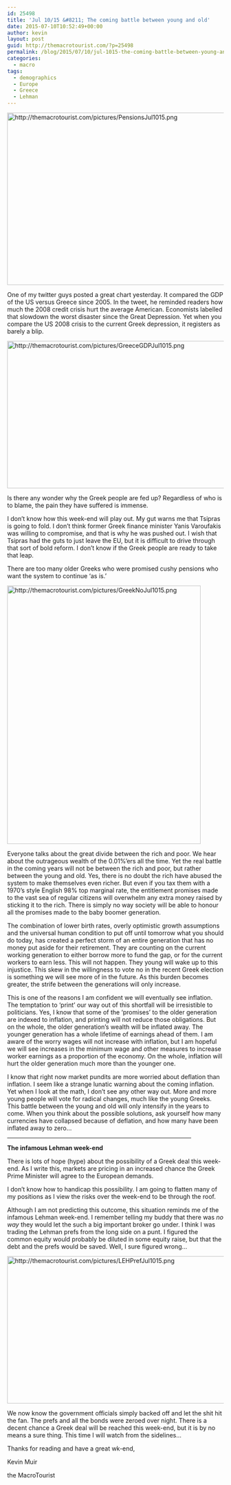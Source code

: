 ```yaml
---
id: 25498
title: 'Jul 10/15 &#8211; The coming battle between young and old'
date: 2015-07-10T10:52:49+00:00
author: kevin
layout: post
guid: http://themacrotourist.com/?p=25498
permalink: /blog/2015/07/10/jul-1015-the-coming-battle-between-young-and-old/
categories:
  - macro
tags:
  - demographics
  - Europe
  - Greece
  - Lehman
---
```


  <img src="http://themacrotourist.com/pictures/PensionsJul1015.png" style="margin:30px atuo;display:block;" alt="http://themacrotourist.com/pictures/PensionsJul1015.png" width="600" height="400">

One of my twitter guys posted a great chart yesterday. It compared the GDP of the US versus Greece since 2005. In the tweet, he reminded readers how much the 2008 credit crisis hurt the average American. Economists labelled that slowdown the worst disaster since the Great Depression. Yet when you compare the US 2008 crisis to the current Greek depression, it registers as barely a blip.


  <img src="http://themacrotourist.com/pictures/GreeceGDPJul1015.png" style="margin:30px atuo;display:block;" alt="http://themacrotourist.com/pictures/GreeceGDPJul1015.png" width="600" height="342">

Is there any wonder why the Greek people are fed up? Regardless of who is to blame, the pain they have suffered is immense. 

I don&#8217;t know how this week-end will play out. My gut warns me that Tsipras is going to fold. I don&#8217;t think former Greek finance minister Yanis Varoufakis was willing to compromise, and that is why he was pushed out. I wish that Tsipras had the guts to just leave the EU, but it is difficult to drive through that sort of bold reform. I don&#8217;t know if the Greek people are ready to take that leap. 

There are too many older Greeks who were promised cushy pensions who want the system to continue &#8216;as is.&#8217; 


  <img src="http://themacrotourist.com/pictures/GreekNoJul1015.png" style="margin:30px atuo;display:block;" alt="http://themacrotourist.com/pictures/GreekNoJul1015.png" width="450" height="600">

Everyone talks about the great divide between the rich and poor. We hear about the outrageous wealth of the 0.01%&#8217;ers all the time. Yet the real battle in the coming years will not be between the rich and poor, but rather between the young and old. Yes, there is no doubt the rich have abused the system to make themselves even richer. But even if you tax them with a 1970&#8217;s style English 98% top marginal rate, the entitlement promises made to the vast sea of regular citizens will overwhelm any extra money raised by sticking it to the rich. There is simply no way society will be able to honour all the promises made to the baby boomer generation. 

The combination of lower birth rates, overly optimistic growth assumptions and the universal human condition to put off until tomorrow what you should do today, has created a perfect storm of an entire generation that has no money put aside for their retirement. They are counting on the current working generation to either borrow more to fund the gap, or for the current workers to earn less. This will not happen. They young will wake up to this injustice. This skew in the willingness to vote no in the recent Greek election is something we will see more of in the future. As this burden becomes greater, the strife between the generations will only increase. 

This is one of the reasons I am confident we will eventually see inflation. The temptation to &#8216;print&#8217; our way out of this shortfall will be irresistible to politicians. Yes, I know that some of the &#8216;promises&#8217; to the older generation are indexed to inflation, and printing will not reduce those obligations. But on the whole, the older generation&#8217;s wealth will be inflated away. The younger generation has a whole lifetime of earnings ahead of them. I am aware of the worry wages will not increase with inflation, but I am hopeful we will see increases in the minimum wage and other measures to increase worker earnings as a proportion of the economy. On the whole, inflation will hurt the older generation much more than the younger one. 

I know that right now market pundits are more worried about deflation than inflation. I seem like a strange lunatic warning about the coming inflation. Yet when I look at the math, I don&#8217;t see any other way out. More and more young people will vote for radical changes, much like the young Greeks. This battle between the young and old will only intensify in the years to come. When you think about the possible solutions, ask yourself how many currencies have collapsed because of deflation, and how many have been inflated away to zero&#8230;

<hr size="3" width="85%" />

**The infamous Lehman week-end**

There is lots of hope (hype) about the possibility of a Greek deal this week-end. As I write this, markets are pricing in an increased chance the Greek Prime Minister will agree to the European demands. 

I don&#8217;t know how to handicap this possibility. I am going to flatten many of my positions as I view the risks over the week-end to be through the roof. 

Although I am not predicting this outcome, this situation reminds me of the infamous Lehman week-end. I remember telling my buddy that there was _no way_ they would let the such a big important broker go under. I think I was trading the Lehman prefs from the long side on a punt. I figured the common equity would probably be diluted in some equity raise, but that the debt and the prefs would be saved. Well, I sure figured wrong&#8230;


  <img src="http://themacrotourist.com/pictures/LEHPrefJul1015.png" style="margin:30px atuo;display:block;" alt="http://themacrotourist.com/pictures/LEHPrefJul1015.png" width="600" height="342">

We now know the government officials simply backed off and let the shit hit the fan. The prefs and all the bonds were zeroed over night. There is a decent chance a Greek deal will be reached this week-end, but it is by no means a sure thing. This time I will watch from the sidelines&#8230;

Thanks for reading and have a great wk-end,
  
Kevin Muir
  
the MacroTourist